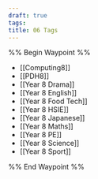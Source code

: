 ```yaml
---
draft: true
tags: 
title: 06 Tags
---
```

%% Begin Waypoint %%
- [[Computing8]]
- [[PDH8]]
- [[Year 8 Drama]]
- [[Year 8 English]]
- [[Year 8 Food Tech]]
- [[Year 8 HSIE]]
- [[Year 8 Japanese]]
- [[Year 8 Maths]]
- [[Year 8 PE]]
- [[Year 8 Science]]
- [[Year 8 Sport]]

%% End Waypoint %%

